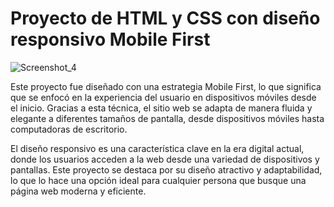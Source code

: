 # Proyecto de HTML y CSS con diseño responsivo Mobile First
![Screenshot_4](https://user-images.githubusercontent.com/120766403/227800243-51fec99c-468e-42e0-8303-a12a3775381f.png)


Este proyecto fue diseñado con una estrategia Mobile First, lo que significa que se enfocó en la experiencia del usuario en dispositivos móviles desde el inicio. Gracias a esta técnica, el sitio web se adapta de manera fluida y elegante a diferentes tamaños de pantalla, desde dispositivos móviles hasta computadoras de escritorio.

El diseño responsivo es una característica clave en la era digital actual, donde los usuarios acceden a la web desde una variedad de dispositivos y pantallas. Este proyecto se destaca por su diseño atractivo y adaptabilidad, lo que lo hace una opción ideal para cualquier persona que busque una página web moderna y eficiente.
